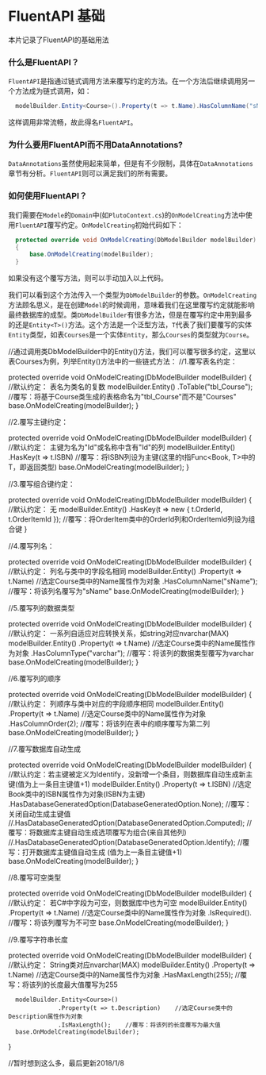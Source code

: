 # FluentAPI 基础
本片记录了FluentAPI的基础用法

### 什么是FluentAPI？
`FluentAPI`是指通过链式调用方法来覆写约定的方法。在一个方法后继续调用另一个方法成为链式调用，如：
```c#
  modelBuilder.Entity<Course>().Property(t => t.Name).HasColumnName("sName");
```

这样调用非常流畅，故此得名`FluentAPI`。

### 为什么要用FluentAPI而不用DataAnnotations?
`DataAnnotations`虽然使用起来简单，但是有不少限制，具体在`DataAnnotations`章节有分析。`FluentAPI`则可以满足我们的所有需要。

### 如何使用FluentAPI？
我们需要在`Modele`的`Domain`中(如`PlutoContext.cs`)的`OnModelCreating`方法中使用`FluentAPI`覆写约定。`OnModelCreating`初始代码如下：
```c#
  protected override void OnModelCreating(DbModelBuilder modelBuilder)
  {
      base.OnModelCreating(modelBuilder);
  }
```
如果没有这个覆写方法，则可以手动加入以上代码。

我们可以看到这个方法传入一个类型为`DbModelBuilder`的参数。`OnModelCreating`方法顾名思义，是在创建`Model`的时候调用，意味着我们在这里覆写约定就能影响最终数据库的成型。类`DbModelBuilder`有很多方法，但是在覆写约定中用到最多的还是`Entity<T>()`方法。这个方法是一个泛型方法，`T`代表了我们要覆写的实体`Entity`类型，如表`Courses`是一个实体`Entity`，那么`Courses`的类型就为`Course`。
  
  //通过调用类DbModelBuilder中的Entity<T>()方法，我们可以覆写很多约定，这里以表Courses为例，列举Entity<T>()方法中的一些链式方法：
  //1.覆写表名约定：

  protected override void OnModelCreating(DbModelBuilder modelBuilder)
  {
      //默认约定： 表名为类名的复数
      modelBuilder.Entity<Course>()
                  .ToTable("tbl_Course");   //覆写：将基于Course类生成的表格命名为"tbl_Course"而不是"Courses"
      base.OnModelCreating(modelBuilder);
  }

  //2.覆写主键约定：

  protected override void OnModelCreating(DbModelBuilder modelBuilder)
  {
      //默认约定： 主键为名为"Id"或名称中含有"Id"的列
      modelBuilder.Entity<Book>()
                  .HasKey(t => t.ISBN)   //覆写：将ISBN列设为主键(这里的t指Func<Book, T>中的T，即返回类型)
      base.OnModelCreating(modelBuilder);
  }

  //3.覆写组合键约定：
  
  protected override void OnModelCreating(DbModelBuilder modelBuilder)
  {
      //默认约定： 无
      modelBuilder.Entity<OrderItem>()
                  .HasKey(t => new { t.OrderId, t.OrderItemId });   //覆写：将OrderItem类中的OrderId列和OrderItemId列设为组合键
  }  

  //4.覆写列名：

  protected override void OnModelCreating(DbModelBuilder modelBuilder)
  {
      //默认约定： 列名与类中的字段名相同
      modelBuilder.Entity<Course>()
                  .Property(t => t.Name)    //选定Course类中的Name属性作为对象
                  .HasColumnName("sName");    //覆写：将该列名覆写为"sName"
      base.OnModelCreating(modelBuilder);
  }

  //5.覆写列的数据类型

  protected override void OnModelCreating(DbModelBuilder modelBuilder)
  {
      //默认约定： 一系列自适应对应转换关系，如string对应nvarchar(MAX)
      modelBuilder.Entity<Course>()
                  .Property(t => t.Name)    //选定Course类中的Name属性作为对象
                  .HasColumnType("varchar");    //覆写：将该列的数据类型覆写为varchar
      base.OnModelCreating(modelBuilder);
  }

  //6.覆写列的顺序

  protected override void OnModelCreating(DbModelBuilder modelBuilder)
  {
      //默认约定： 列顺序与类中对应的字段顺序相同
      modelBuilder.Entity<Course>()
                  .Property(t => t.Name)    //选定Course类中的Name属性作为对象
                  .HasColumnOrder(2);    //覆写：将该列在表中的顺序覆写为第二列
      base.OnModelCreating(modelBuilder);
  }

  //7.覆写数据库自动生成

  protected override void OnModelCreating(DbModelBuilder modelBuilder)
  {
      //默认约定：若主键被定义为Identify，没新增一个条目，则数据库自动生成新主键(值为上一条目主键值+1)
      modelBuilder.Entity<Book>()
                  .Property(t => t.ISBN)    //选定Book类中的ISBN属性作为对象(ISBN为主键)
                  .HasDatabaseGeneratedOption(DatabaseGeneratedOption.None);    //覆写：关闭自动生成主键值
                //.HasDatabaseGeneratedOption(DatabaseGeneratedOption.Computed);    //覆写：将数据库主键自动生成选项覆写为组合(来自其他列)
                //.HasDatabaseGeneratedOption(DatabaseGeneratedOption.Identify);    //覆写：打开数据库主键值自动生成  (值为上一条目主键值+1)  
      base.OnModelCreating(modelBuilder);
  }

  //8.覆写可空类型

  protected override void OnModelCreating(DbModelBuilder modelBuilder)
  {
      //默认约定： 若C#中字段为可空，则数据库中也为可空
      modelBuilder.Entity<Course>()
                  .Property(t => t.Name)    //选定Course类中的Name属性作为对象
                  .IsRequired().    //覆写：将该列覆写为不可空
      base.OnModelCreating(modelBuilder);
  }

  //9.覆写字符串长度

  protected override void OnModelCreating(DbModelBuilder modelBuilder)
  {
      //默认约定： String类对应nvarchar(MAX)
      modelBuilder.Entity<Course>()
                  .Property(t => t.Name)    //选定Course类中的Name属性作为对象
                  .HasMaxLength(255);    //覆写：将该列的长度最大值覆写为255
      
      modelBuilder.Entity<Course>()
                  .Property(t => t.Description)    //选定Course类中的Description属性作为对象
                  .IsMaxLength();    //覆写：将该列的长度覆写为最大值 
      base.OnModelCreating(modelBuilder);
  }

//暂时想到这么多，最后更新2018/1/8
